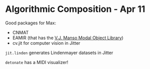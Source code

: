 # Algorithmic Composition - Apr 11

Good packages for Max:
- CNMAT
- EAMIR (that has the [V.J. Manso Modal Object Library](http://www.vjmanzo.com/mol/))
- cv.jit for computer vision in Jitter


`jit.linden` generates Lindenmayer datasets in Jitter

`detonate` has a MIDI visualizer!
